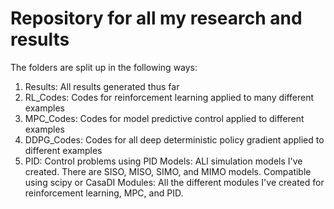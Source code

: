# Repository for all my research and results

The folders are split up in the following ways: <br>
1. Results:  All results generated thus far
2. RL_Codes: Codes for reinforcement learning applied to many different examples
3. MPC_Codes: Codes for model predictive control applied to different examples
4. DDPG_Codes:  Codes for all deep deterministic policy gradient applied to different examples
5. PID:  Control problems using PID
Models:  ALl simulation models I've created.  There are SISO, MISO, SIMO, and MIMO models.  Compatible using scipy or CasaDI
Modules:  All the different modules I've created for reinforcement learning, MPC, and PID.

